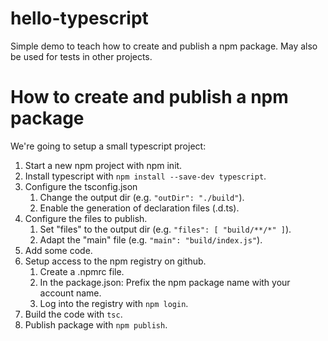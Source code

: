 # hello-typescript
Simple demo to teach how to create and publish a npm package. May also be used for tests in other projects.

# How to create and publish a npm package
We're going to setup a small typescript project:
1. Start a new npm project with npm init.
2. Install typescript with `npm install --save-dev typescript`.
3. Configure the tsconfig.json
   1. Change the output dir (e.g. `"outDir": "./build"`).
   2. Enable the generation of declaration files (.d.ts).
4. Configure the files to publish.
   1. Set "files" to the output dir (e.g. `"files": [ "build/**/*" ]`).
   2. Adapt the "main" file (e.g. `"main": "build/index.js"`).
5. Add some code.
6. Setup access to the npm registry on github.
   1. Create a .npmrc file.
   2. In the package.json: Prefix the npm package name with your account name.
   3. Log into the registry with `npm login`.
7. Build the code with `tsc`.
8. Publish package with `npm publish`.
